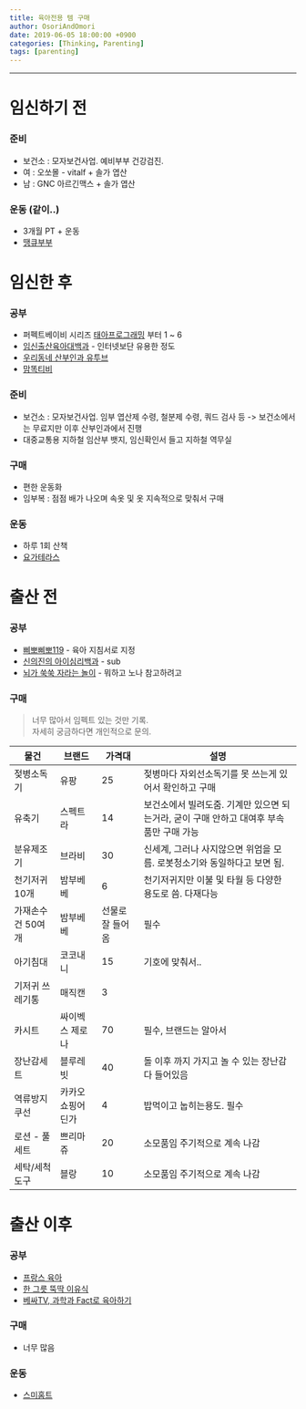 ```yaml
---
title: 육아전용 템 구매
author: OsoriAndOmori
date: 2019-06-05 18:00:00 +0900
categories: [Thinking, Parenting]
tags: [parenting]
---
```


--------------------

# 임신하기 전

### 준비
- 보건소 : 모자보건사업. 예비부부 건강검진.
- 여 : 오쏘몰 - vitalf + 솔가 엽산
- 남 : GNC 아르긴맥스 + 솔가 엽산

### 운동 (같이..)
- 3개월 PT + 운동
- [땡큐부부](https://www.youtube.com/watch?v=lKwZ2DU4P-A)

# 임신한 후

### 공부
- 퍼펙트베이비 시리즈 [태아프로그래밍](https://www.youtube.com/watch?v=ZnDQY723vHg) 부터 1 ~ 6
- [임신출산육아대백과](http://www.yes24.com/Product/Goods/1972516) - 인터넷보단 유용한 정도
- [우리동네 산부인과 유투브](https://www.youtube.com/channel/UCpgoxljexZ23-K5dN0-6hVA)
- [맘똑티비](https://www.youtube.com/channel/UC-FZjF-oF0Cvq699UNcG5Tg)

### 준비
- 보건소 : 모자보건사업. 임부 엽산제 수령, 철분제 수령, 쿼드 검사 등 -> 보건소에서는 무료지만 이후 산부인과에서 진행
- 대중교통용 지하철 임산부 뱃지, 임신확인서 들고 지하철 역무실

### 구매
- 편한 운동화
- 임부복 : 점점 배가 나오며 속옷 및 옷 지속적으로 맞춰서 구매

### 운동
- 하루 1회 산책
- [요가테라스](https://www.youtube.com/watch?v=SDCcHPgsSTU&list=PLYd472nxnAWOWvvGH4Xn9nd-T3DSDe8IE)

# 출산 전
### 공부
- [삐뽀삐뽀119](http://www.yes24.com/Product/Goods/29646280?OzSrank=1) - 육아 지침서로 지정
- [신의진의 아이심리백과](http://www.yes24.com/Product/Goods/90440068) - sub
- [뇌가 쑥쑥 자라는 놀이](http://www.yes24.com/Product/Goods/86176572) - 뭐하고 노나 참고하려고

### 구매
> 너무 많아서 임펙트 있는 것만 기록.<br>
> 자세히 궁금하다면 개인적으로 문의.

|물건|브랜드|가격대|설명|
|------|---|---|---|
|젖병소독기|유팡|25|젖병마다 자외선소독기를 못 쓰는게 있어서 확인하고 구매|
|유축기|스펙트라|14|보건소에서 빌려도줌. 기계만 있으면 되는거라, 굳이 구매 안하고 대여후 부속품만 구매 가능|
|분유제조기|브라비|30|신세계, 그러나 사지않으면 위엄을 모름. 로봇청소기와 동일하다고 보면 됨.|
|천기저귀 10개|밤부베베|6|천기저귀지만 이불 및 타월 등 다양한 용도로 씀. 다재다능|
|가재손수건 50여개|밤부베베|선물로 잘 들어옴|필수|
|아기침대|코코내니|15|기호에 맞춰서..|
|기저귀 쓰레기통|매직캔|3||
|카시트|싸이벡스 제로나|70|필수, 브랜드는 알아서|
|장난감세트|블루레빗|40|돌 이후 까지 가지고 놀 수 있는 장난감 다 들어있음|
|역류방지쿠선|카카오쇼핑어딘가|4|밥먹이고 눕히는용도. 필수|
|로션 - 풀세트|쁘리마쥬|20|소모품임 주기적으로 계속 나감|
|세탁/세척 도구|블랑|10|소모품임 주기적으로 계속 나감|


# 출산 이후

### 공부
- [프랑스 육아](https://www.youtube.com/watch?v=QKx9zSLCpRI)
- [한 그릇 뚝딱 이유식](http://www.yes24.com/Product/Goods/35709548?OzSrank=1)
- [베싸TV, 과학과 Fact로 육아하기](https://www.youtube.com/channel/UC2JiKN5Il0dNmaMgsdW1I6A)

### 구매
- 너무 많음

### 운동
- [스미홈트](https://www.youtube.com/channel/UCPVjwwmDpE6f3n9Ck2oaNTw)
